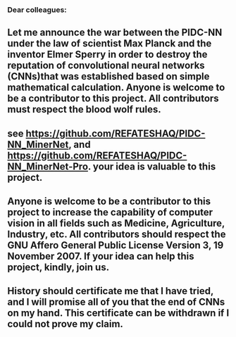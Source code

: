 ### Dear colleagues:

## Let me announce the war between the PIDC-NN under the law of scientist Max Planck and the inventor Elmer Sperry in order to destroy the reputation of convolutional neural networks  (CNNs)that was established based on simple mathematical calculation. Anyone is welcome to be a contributor to this project. All contributors must respect the blood wolf rules. 

## see https://github.com/REFATESHAQ/PIDC-NN_MinerNet, and https://github.com/REFATESHAQ/PIDC-NN_MinerNet-Pro. your idea is valuable to this project. 

## Anyone is welcome to be a contributor to this project to increase the capability of computer vision in all fields such as Medicine, Agriculture, Industry, etc. All contributors should respect the GNU Affero General Public License Version 3, 19 November 2007. If your idea can help this project, kindly, join us.

## History should certificate me that I have tried, and I will promise all of you that the end of CNNs on my hand. This certificate can be withdrawn if I could not prove my claim.

